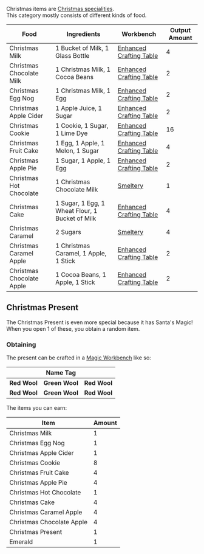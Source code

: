 Christmas items are [Christmas specialities](https://github.com/Slimefun/Slimefun4/wiki/Christmas-Seasonal-Category).<br>
This category mostly consists of different kinds of food.

| Food | Ingredients | Workbench | Output Amount |
| ---- | ----------- | --------- | ------------- |
| Christmas Milk | 1 Bucket of Milk, 1 Glass Bottle | [Enhanced Crafting Table](https://github.com/Slimefun/Slimefun4/wiki/Enhanced-Crafting-Table) | 4 |
| Christmas Chocolate Milk | 1 Christmas Milk, 1 Cocoa Beans | [Enhanced Crafting Table](https://github.com/Slimefun/Slimefun4/wiki/Enhanced-Crafting-Table) | 2 |
| Christmas Egg Nog | 1 Christmas Milk, 1 Egg | [Enhanced Crafting Table](https://github.com/Slimefun/Slimefun4/wiki/Enhanced-Crafting-Table) | 2 |
| Christmas Apple Cider | 1 Apple Juice, 1 Sugar | [Enhanced Crafting Table](https://github.com/Slimefun/Slimefun4/wiki/Enhanced-Crafting-Table) | 2 |
| Christmas Cookie | 1 Cookie, 1 Sugar, 1 Lime Dye | [Enhanced Crafting Table](https://github.com/Slimefun/Slimefun4/wiki/Enhanced-Crafting-Table) | 16 |
| Christmas Fruit Cake | 1 Egg, 1 Apple, 1 Melon, 1 Sugar | [Enhanced Crafting Table](https://github.com/Slimefun/Slimefun4/wiki/Enhanced-Crafting-Table) | 4 |
| Christmas Apple Pie | 1 Sugar, 1 Apple, 1 Egg | [Enhanced Crafting Table](https://github.com/Slimefun/Slimefun4/wiki/Enhanced-Crafting-Table) | 2 |
| Christmas Hot Chocolate | 1 Christmas Chocolate Milk | [Smeltery](https://github.com/Slimefun/Slimefun4/wiki/Smeltery) | 1 |
| Christmas Cake | 1 Sugar, 1 Egg, 1 Wheat Flour, 1 Bucket of Milk | [Enhanced Crafting Table](https://github.com/Slimefun/Slimefun4/wiki/Enhanced-Crafting-Table) | 4 |
| Christmas Caramel | 2 Sugars | [Smeltery](https://github.com/Slimefun/Slimefun4/wiki/Smeltery) | 4 |
| Christmas Caramel Apple | 1 Christmas Caramel, 1 Apple, 1 Stick | [Enhanced Crafting Table](https://github.com/Slimefun/Slimefun4/wiki/Enhanced-Crafting-Table) | 2 |
| Christmas Chocolate Apple | 1 Cocoa Beans, 1 Apple, 1 Stick | [Enhanced Crafting Table](https://github.com/Slimefun/Slimefun4/wiki/Enhanced-Crafting-Table) | 2 |


## Christmas Present
The Christmas Present is even more special because it has Santa's Magic!<br>
When you open 1 of these, you obtain a random item.

### Obtaining
The present can be crafted in a [Magic Workbench](https://github.com/Slimefun/Slimefun4/wiki/Magic-Workbench) like so:


|  | Name Tag |  |
| - | -------- | - |
| **Red Wool** | **Green Wool** | **Red Wool** |
| **Red Wool** | **Green Wool** | **Red Wool** |

The items you can earn:

| Item | Amount |
| ---- | ------ |
| Christmas Milk | 1 |
| Christmas Egg Nog | 1 |
| Christmas Apple Cider | 1 |
| Christmas Cookie | 8 |
| Christmas Fruit Cake | 4 |
| Christmas Apple Pie | 4 |
| Christmas Hot Chocolate | 1 |
| Christmas Cake | 4 |
| Christmas Caramel Apple | 4 |
| Christmas Chocolate Apple | 4 |
| Christmas Present | 1 |
| Emerald | 1 |
